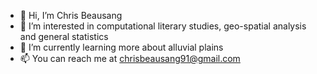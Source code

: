 - 👋 Hi, I’m Chris Beausang
- 👀 I’m interested in computational literary studies, geo-spatial analysis and general statistics
- 🌱 I’m currently learning more about alluvial plains
- 📫 You can reach me at chrisbeausang91@gmail.com

<!---
ilchinealach/ilchinealach is a ✨ special ✨ repository because its `README.md` (this file) appears on your GitHub profile.
You can click the Preview link to take a look at your changes.
--->
